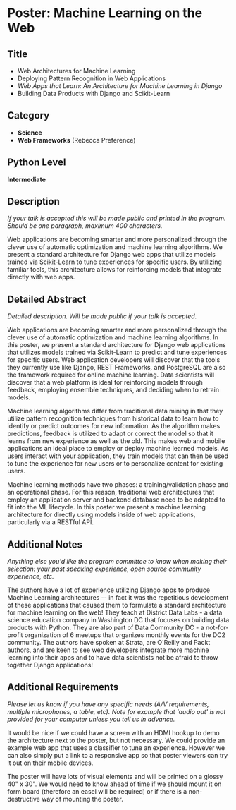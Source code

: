 # Poster: Machine Learning on the Web

## Title

- Web Architectures for Machine Learning
- Deploying Pattern Recognition in Web Applications
- _Web Apps that Learn: An Architecture for Machine Learning in Django_
- Building Data Products with Django and Scikit-Learn

## Category

- **Science**
- **Web Frameworks** (Rebecca Preference)

## Python Level

**Intermediate**

## Description

_If your talk is accepted this will be made public and printed in the program. Should be one paragraph, maximum 400 characters._

Web applications are becoming smarter and more personalized through the clever use of automatic optimization and machine learning algorithms. We present a standard architecture for Django web apps that utilize models trained via Scikit-Learn to tune experiences for specific users. By utilizing familiar tools, this architecture allows for reinforcing models that integrate directly with web apps.

## Detailed Abstract

_Detailed description. Will be made public if your talk is accepted._

Web applications are becoming smarter and more personalized through the clever use of automatic optimization and machine learning algorithms. In this poster, we present a standard architecture for Django web applications that utilizes models trained via Scikit-Learn to predict and tune experiences for specific users. Web application developers will discover that the tools they currently use like Django, REST Frameworks, and PostgreSQL are also the framework required for online machine learning. Data scientists will discover that a web platform is ideal for reinforcing models through feedback, employing ensemble techniques, and deciding when to retrain models.   

Machine learning algorithms differ from traditional data mining in that they utilize pattern recognition techniques from historical data to learn how to identify or predict outcomes for new information. As the algorithm makes predictions, feedback is utilized to adapt or correct the model so that it learns from new experience as well as the old. This makes web and mobile applications an ideal place to employ or deploy machine learned models. As users interact with your application, they train models that can then be used to tune the experience for new users or to personalize content for existing users.

Machine learning methods have two phases: a training/validation phase and an operational phase. For this reason, traditional web architectures that employ an application server and backend database need to be adapted to fit into the ML lifecycle. In this poster we present a machine learning architecture for directly using models inside of web applications, particularly via a RESTful API.

## Additional Notes

_Anything else you'd like the program committee to know when making their selection: your past speaking experience, open source community experience, etc._

The authors have a lot of experience utilizing Django apps to produce Machine Learning architectures -- in fact it was the repetitious development of these applications that caused them to formulate a standard architecture for machine learning on the web! They teach at District Data Labs - a data science education company in Washington DC that focuses on building data products with Python. They are also part of Data Community DC - a not-for-profit organization of 6 meetups that organizes monthly events for the DC2 community. The authors have spoken at Strata, are O'Reilly and Packt authors, and are keen to see web developers integrate more machine learning into their apps and to have data scientists not be afraid to throw together Django applications!

## Additional Requirements

_Please let us know if you have any specific needs (A/V requirements, multiple microphones, a table, etc). Note for example that 'audio out' is not provided for your computer unless you tell us in advance._

It would be nice if we could have a screen with an HDMI hookup to demo the architecture next to the poster, but not necessary. We could provide an example web app that uses a classifier to tune an experience. However we can also simply put a link to a responsive app so that poster viewers can try it out on their mobile devices.

The poster will have lots of visual elements and will be printed on a glossy 40" x 30". We would need to know ahead of time if we should mount it on form board (therefore an easel will be required) or if there is a non-destructive way of mounting the poster.
